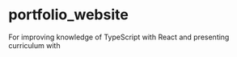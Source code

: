 # portfolio_website
For improving knowledge of TypeScript with React and presenting curriculum with 
